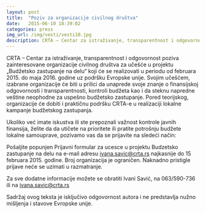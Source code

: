 ```yaml
---
layout: post
title:  "Poziv za organizacije civilnog društva"
date:   2015-06-10 18:39:02
categories: press
img_url: /img/vesti/vesti10.jpg
description: CRTA – Centar za istraživanje, transparentnost i odgovornost poziva zainteresovane organizacije civilnog društva za učešće u projektu „Budžetsko zastupanje na delu“ koji će se realizovati u periodu od februara 2015. do maja 2016. godine uz podršku Evropske unije. Svojim učešćem, izabrane organizacije će biti u prilici da unaprede svoje znanje o finansijskoj odgovornosti i transparentnosti
---
```

CRTA – Centar za istraživanje, transparentnost i odgovornost poziva zainteresovane organizacije civilnog društva za učešće u projektu „Budžetsko zastupanje na delu“ koji će se realizovati u periodu od februara 2015. do maja 2016. godine uz podršku Evropske unije. Svojim učešćem, izabrane organizacije će biti u prilici da unaprede svoje znanje o finansijskoj odgovornosti i transparentnosti, kontroli budžeta kao i da steknu napredne veštine neophodne za uspešno budžetsko zastupanje. Pored teorijskog, organizacije će dobiti i praktičnu podršku CRTA-e u realizaciji lokalne kampanje budžetskog zastupanja.

Ukoliko već imate iskustva ili ste prepoznali važnost kontrole javnih finansija, želite da da utičete na prioritete ili pratite potrošnju budžete lokalne samouprave, pozivamo vas da se prijavite na sledeći način:

Pošaljite popunjen  Prijavni formular za ucesce u projektu Budzetsko zastupanje na delu na e-mail adresu ivana.savic@crta.rs najkasnije do 15 februara 2015. godine. Broj organizacija je ograničen. Naknadno pristigle prijave neće se uzimati u razmatranje.

Za sve dodatne informacije možete se obratiti Ivani Savić, na 063/590-736 ili na ivana.savic@crta.rs



Sadržaj ovog teksta je isključivo odgovornost autora i ne predstavlja nužno mišljenja i stavove Evropske unije.
